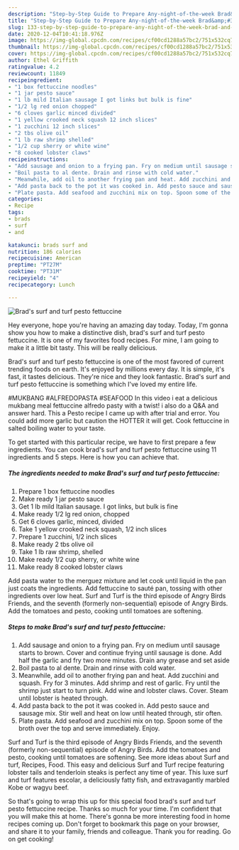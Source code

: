 ```yaml
---
description: "Step-by-Step Guide to Prepare Any-night-of-the-week Brad&amp;#39;s surf and turf pesto fettuccine"
title: "Step-by-Step Guide to Prepare Any-night-of-the-week Brad&amp;#39;s surf and turf pesto fettuccine"
slug: 133-step-by-step-guide-to-prepare-any-night-of-the-week-brad-and-39-s-surf-and-turf-pesto-fettuccine
date: 2020-12-04T10:41:18.976Z
image: https://img-global.cpcdn.com/recipes/cf00cd1288a57bc2/751x532cq70/brads-surf-and-turf-pesto-fettuccine-recipe-main-photo.jpg
thumbnail: https://img-global.cpcdn.com/recipes/cf00cd1288a57bc2/751x532cq70/brads-surf-and-turf-pesto-fettuccine-recipe-main-photo.jpg
cover: https://img-global.cpcdn.com/recipes/cf00cd1288a57bc2/751x532cq70/brads-surf-and-turf-pesto-fettuccine-recipe-main-photo.jpg
author: Ethel Griffith
ratingvalue: 4.2
reviewcount: 11849
recipeingredient:
- "1 box fettuccine noodles"
- "1 jar pesto sauce"
- "1 lb mild Italian sausage I got links but bulk is fine"
- "1/2 lg red onion chopped"
- "6 cloves garlic minced divided"
- "1 yellow crooked neck squash 12 inch slices"
- "1 zucchini 12 inch slices"
- "2 tbs olive oil"
- "1 lb raw shrimp shelled"
- "1/2 cup sherry or white wine"
- "8 cooked lobster claws"
recipeinstructions:
- "Add sausage and onion to a frying pan. Fry on medium until sausage starts to brown. Cover and continue frying until sausage is done. Add half the garlic and fry two more minutes. Drain any grease and set aside"
- "Boil pasta to al dente. Drain and rinse with cold water."
- "Meanwhile, add oil to another frying pan and heat. Add zucchini and squash. Fry for 3 minutes. Add shrimp and rest of garlic. Fry until the shrimp just start to turn pink. Add wine and lobster claws. Cover. Steam until lobster is heated through."
- "Add pasta back to the pot it was cooked in. Add pesto sauce and sausage mix. Stir well and heat on low until heated through, stir often."
- "Plate pasta. Add seafood and zucchini mix on top. Spoon some of the broth over the top and serve immediately. Enjoy."
categories:
- Recipe
tags:
- brads
- surf
- and

katakunci: brads surf and 
nutrition: 186 calories
recipecuisine: American
preptime: "PT27M"
cooktime: "PT31M"
recipeyield: "4"
recipecategory: Lunch

---
```



![Brad&#39;s surf and turf pesto fettuccine](https://img-global.cpcdn.com/recipes/cf00cd1288a57bc2/751x532cq70/brads-surf-and-turf-pesto-fettuccine-recipe-main-photo.jpg)

Hey everyone, hope you're having an amazing day today. Today, I'm gonna show you how to make a distinctive dish, brad&#39;s surf and turf pesto fettuccine. It is one of my favorites food recipes. For mine, I am going to make it a little bit tasty. This will be really delicious.

Brad&#39;s surf and turf pesto fettuccine is one of the most favored of current trending foods on earth. It's enjoyed by millions every day. It is simple, it's fast, it tastes delicious. They're nice and they look fantastic. Brad&#39;s surf and turf pesto fettuccine is something which I've loved my entire life.

#MUKBANG #ALFREDOPASTA #SEAFOOD In this video i eat a delicious mukbang meal fettuccine alfredo pasty with a twist! i also do a Q&amp;A and answer hard. This a Pesto recipe I came up with after trial and error. You could add more garlic but caution the HOTTER it will get. Cook fettuccine in salted boiling water to your taste.


To get started with this particular recipe, we have to first prepare a few ingredients. You can cook brad&#39;s surf and turf pesto fettuccine using 11 ingredients and 5 steps. Here is how you can achieve that.

<!--inarticleads1-->

##### The ingredients needed to make Brad&#39;s surf and turf pesto fettuccine:

1. Prepare 1 box fettuccine noodles
1. Make ready 1 jar pesto sauce
1. Get 1 lb mild Italian sausage. I got links, but bulk is fine
1. Make ready 1/2 lg red onion, chopped
1. Get 6 cloves garlic, minced, divided
1. Take 1 yellow crooked neck squash, 1/2 inch slices
1. Prepare 1 zucchini, 1/2 inch slices
1. Make ready 2 tbs olive oil
1. Take 1 lb raw shrimp, shelled
1. Make ready 1/2 cup sherry, or white wine
1. Make ready 8 cooked lobster claws


Add pasta water to the merguez mixture and let cook until liquid in the pan just coats the ingredients. Add fettuccine to sauté pan, tossing with other ingredients over low heat. Surf and Turf is the third episode of Angry Birds Friends, and the seventh (formerly non-sequential) episode of Angry Birds. Add the tomatoes and pesto, cooking until tomatoes are softening. 

<!--inarticleads2-->

##### Steps to make Brad&#39;s surf and turf pesto fettuccine:

1. Add sausage and onion to a frying pan. Fry on medium until sausage starts to brown. Cover and continue frying until sausage is done. Add half the garlic and fry two more minutes. Drain any grease and set aside
1. Boil pasta to al dente. Drain and rinse with cold water.
1. Meanwhile, add oil to another frying pan and heat. Add zucchini and squash. Fry for 3 minutes. Add shrimp and rest of garlic. Fry until the shrimp just start to turn pink. Add wine and lobster claws. Cover. Steam until lobster is heated through.
1. Add pasta back to the pot it was cooked in. Add pesto sauce and sausage mix. Stir well and heat on low until heated through, stir often.
1. Plate pasta. Add seafood and zucchini mix on top. Spoon some of the broth over the top and serve immediately. Enjoy.


Surf and Turf is the third episode of Angry Birds Friends, and the seventh (formerly non-sequential) episode of Angry Birds. Add the tomatoes and pesto, cooking until tomatoes are softening. See more ideas about Surf and turf, Recipes, Food. This easy and delicious Surf and Turf recipe featuring lobster tails and tenderloin steaks is perfect any time of year. This luxe surf and turf features escolar, a deliciously fatty fish, and extravagantly marbled Kobe or wagyu beef. 

So that's going to wrap this up for this special food brad&#39;s surf and turf pesto fettuccine recipe. Thanks so much for your time. I'm confident that you will make this at home. There's gonna be more interesting food in home recipes coming up. Don't forget to bookmark this page on your browser, and share it to your family, friends and colleague. Thank you for reading. Go on get cooking!
